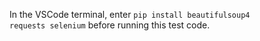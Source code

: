 In the VSCode terminal, enter
<code>pip install beautifulsoup4 requests selenium</code>
before running this test code.

